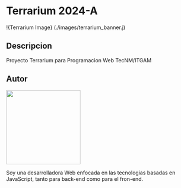 # Terrarium 2024-A
!{Terrarium Image} (./images/terrarium_banner.j)

## Descripcion
Proyecto Terrarium para Programacion Web TecNM/ITGAM

## Autor
<img
style="border:red 5px dottedd; margin:0"
src="https://github.com/account"
olt= "Rebeca Carrillo Mendoza"
width="200px">

Soy una desarrolladora Web enfocada en las tecnologias basadas en JavaScript, tanto para back-end como para el fron-end.
